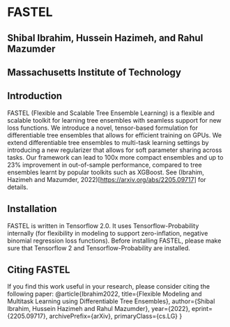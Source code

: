 # FASTEL

## Shibal Ibrahim, Hussein Hazimeh, and Rahul Mazumder

## Massachusetts Institute of Technology

## Introduction

FASTEL (Flexible and Scalable Tree Ensemble Learning) is a flexible and scalable toolkit for learning tree ensembles with seamless support for new loss functions. We introduce a novel, tensor-based formulation for differentiable tree ensembles that allows for efficient training on GPUs.  We extend differentiable tree ensembles to multi-task learning settings by introducing a new regularizer that allows for soft parameter sharing across tasks. Our framework can lead to 100x more compact ensembles and up to 23% improvement in out-of-sample performance, compared to tree ensembles learnt by popular toolkits such as XGBoost. See (Ibrahim, Hazimeh and Mazumder, 2022)[https://arxiv.org/abs/2205.09717] for details.

## Installation
FASTEL is written in Tensorflow 2.0. It uses Tensorflow-Probability internally (for flexibility in modeling to support zero-inflation, negative binomial regression loss functions). Before installing FASTEL, please make sure that Tensorflow 2 and Tensorflow-Probability are installed.


## Citing FASTEL
If you find this work useful in your research, please consider citing the following paper:
@article{Ibrahim2022,
    title={Flexible Modeling and Multitask Learning using Differentiable Tree Ensembles},
    author={Shibal Ibrahim, Hussein Hazimeh and Rahul Mazumder},
    year={2022},
    eprint={2205.09717},
    archivePrefix={arXiv},
    primaryClass={cs.LG}
}
